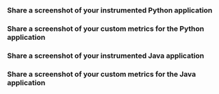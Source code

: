 ### Share a screenshot of your instrumented Python application

### Share a screenshot of your custom metrics for the Python application

### Share a screenshot of your instrumented Java application

### Share a screenshot of your custom metrics for the Java application
